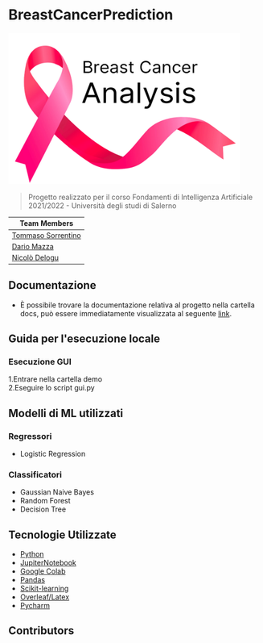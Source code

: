# BreastCancerPrediction
<p>
<img alt="BreastCancerPrediction Logo" width="460" height="300" src="logo.png">
</p>

> Progetto realizzato per il corso Fondamenti di Intelligenza Artificiale 2021/2022 - Università degli studi di Salerno

| Team Members                                            |
|---------------------------------------------------------|
| [Tommaso Sorrentino](https://github.com/LobsterRavioli) |
| [Dario Mazza](https://github.com/xDaryamo)              |
| [Nicolò Delogu](https://github.com/XJustUnluckyX)       |

## Documentazione
* È possibile trovare la documentazione relativa al progetto nella cartella docs, può essere immediatamente visualizzata al seguente [link](../BreastCancerPrediction/docs/ProgettoFIA.pdf).

## Guida per l'esecuzione locale

### Esecuzione GUI
1.Entrare nella cartella demo</br>
2.Eseguire lo script gui.py

## Modelli di ML utilizzati
### Regressori
* Logistic Regression
### Classificatori
* Gaussian Naive Bayes
* Random Forest
* Decision Tree

## Tecnologie Utilizzate
* [Python](https://www.python.org/downloads/release/python-3102/)
* [JupiterNotebook](https://jupyter.org/)
* [Google Colab](https://colab.research.google.com/)
* [Pandas](https://pandas.pydata.org/)
* [Scikit-learning](https://scikit-learn.org/stable/)
* [Overleaf/Latex](https://it.overleaf.com/)
* [Pycharm](https://www.jetbrains.com/pycharm/)

## Contributors
<a href="https://github.com/fasanosalvatore/FitDiary/graphs/contributors">
  <img src="https://contrib.rocks/image?repo=xDaryamo/BreastCancerPrediction" alt=""/>
</a>
